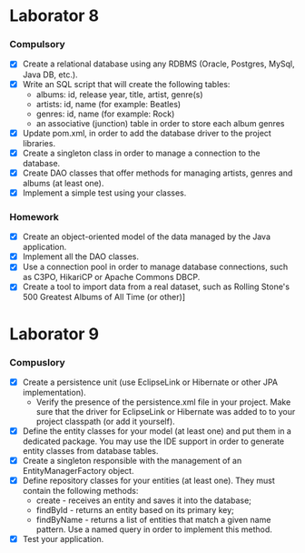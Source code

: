 # Laborator 8

### Compulsory
- [x] Create a relational database using any RDBMS (Oracle, Postgres, MySql, Java DB, etc.).
- [x] Write an SQL script that will create the following tables:
   * albums: id, release year, title, artist, genre(s)
   * artists: id, name (for example: Beatles)
   * genres: id, name (for example: Rock)
   * an associative (junction) table in order to store each album genres
-[x] Update pom.xml, in order to add the database driver to the project libraries.
-[x] Create a singleton class in order to manage a connection to the database.
-[x] Create DAO classes that offer methods for managing artists, genres and albums (at least one).
-[x] Implement a simple test using your classes.

### Homework
- [x] Create an object-oriented model of the data managed by the Java application.
- [x] Implement all the DAO classes.
- [x] Use a connection pool in order to manage database connections, such as C3PO, HikariCP or Apache Commons DBCP.
- [x] Create a tool to import data from a real dataset, such as Rolling Stone's 500 Greatest Albums of All Time (or other)]

# Laborator 9

### Compuslory
- [x] Create a persistence unit (use EclipseLink or Hibernate or other JPA implementation).
   * Verify the presence of the persistence.xml file in your project. Make sure that the driver for EclipseLink or Hibernate was added to to your project classpath (or add it yourself).
- [x] Define the entity classes for your model (at least one) and put them in a dedicated package. You may use the IDE support in order to generate entity classes from database tables.
- [x] Create a singleton responsible with the management of an EntityManagerFactory object.
- [x] Define repository classes for your entities (at least one). They must contain the following methods:
    * create - receives an entity and saves it into the database;
    * findById - returns an entity based on its primary key;
    * findByName - returns a list of entities that match a given name pattern. Use a named query in order to implement this method.
- [x] Test your application.